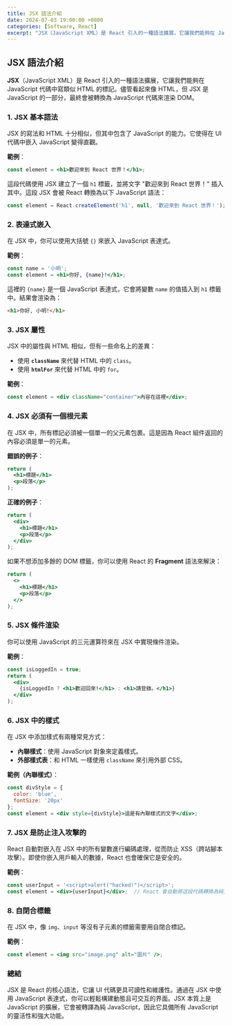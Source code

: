 ```yaml
---
title: JSX 語法介紹
date: 2024-07-03 19:00:00 +0800
categories: [Software, React]
excerpt: "JSX（JavaScript XML）是 React 引入的一種語法擴展，它讓我們能夠在 JavaScript 代碼中寫類似 HTML 的標記"
---
```


## JSX 語法介紹

**JSX**（JavaScript XML）是 React 引入的一種語法擴展，它讓我們能夠在 JavaScript 代碼中寫類似 HTML 的標記。儘管看起來像 HTML，但 JSX 是 JavaScript 的一部分，最終會被轉換為 JavaScript 代碼來渲染 DOM。

### 1. **JSX 基本語法**
JSX 的寫法和 HTML 十分相似，但其中包含了 JavaScript 的能力。它使得在 UI 代碼中嵌入 JavaScript 變得直觀。

**範例**：
```jsx
const element = <h1>歡迎來到 React 世界！</h1>;
```

這段代碼使用 JSX 建立了一個 `h1` 標籤，並將文字 "歡迎來到 React 世界！" 插入其中。這段 JSX 會被 React 轉換為以下 JavaScript 語法：

```javascript
const element = React.createElement('h1', null, '歡迎來到 React 世界！');
```

### 2. **表達式嵌入**
在 JSX 中，你可以使用大括號 `{}` 來嵌入 JavaScript 表達式。

**範例**：
```jsx
const name = '小明';
const element = <h1>你好, {name}!</h1>;
```

這裡的 `{name}` 是一個 JavaScript 表達式，它會將變數 `name` 的值插入到 `h1` 標籤中。結果會渲染為：

```html
<h1>你好, 小明!</h1>
```

### 3. **JSX 屬性**
JSX 中的屬性與 HTML 相似，但有一些命名上的差異：

- 使用 **`className`** 來代替 HTML 中的 `class`。
- 使用 **`htmlFor`** 來代替 HTML 中的 `for`。

**範例**：
```jsx
const element = <div className="container">內容在這裡</div>;
```

### 4. **JSX 必須有一個根元素**
在 JSX 中，所有標記必須被一個單一的父元素包裹。這是因為 React 組件返回的內容必須是單一的元素。

**錯誤的例子**：
```jsx
return (
  <h1>標題</h1>
  <p>段落</p>
);
```

**正確的例子**：
```jsx
return (
  <div>
    <h1>標題</h1>
    <p>段落</p>
  </div>
);
```

如果不想添加多餘的 DOM 標籤，你可以使用 React 的 **Fragment** 語法來解決：

```jsx
return (
  <>
    <h1>標題</h1>
    <p>段落</p>
  </>
);
```

### 5. **JSX 條件渲染**
你可以使用 JavaScript 的三元運算符來在 JSX 中實現條件渲染。

**範例**：
```jsx
const isLoggedIn = true;
return (
  <div>
    {isLoggedIn ? <h1>歡迎回來!</h1> : <h1>請登錄。</h1>}
  </div>
);
```

### 6. **JSX 中的樣式**
在 JSX 中添加樣式有兩種常見方式：
- **內聯樣式**：使用 JavaScript 對象來定義樣式。
- **外部樣式表**：和 HTML 一樣使用 `className` 來引用外部 CSS。

**範例（內聯樣式）**：
```jsx
const divStyle = {
  color: 'blue',
  fontSize: '20px'
};
const element = <div style={divStyle}>這是有內聯樣式的文字</div>;
```

### 7. **JSX 是防止注入攻擊的**
React 自動對嵌入在 JSX 中的所有變數進行編碼處理，從而防止 XSS（跨站腳本攻擊）。即使你嵌入用戶輸入的數據，React 也會確保它是安全的。

**範例**：
```jsx
const userInput = '<script>alert("hacked!")</script>';
const element = <div>{userInput}</div>;  // React 會自動將這段代碼轉換為純文本
```

### 8. **自閉合標籤**
在 JSX 中，像 `img`、`input` 等沒有子元素的標籤需要用自閉合標記。

**範例**：
```jsx
const element = <img src="image.png" alt="圖片" />;
```

### 總結
JSX 是 React 的核心語法，它讓 UI 代碼更具可讀性和維護性。通過在 JSX 中使用 JavaScript 表達式，你可以輕鬆構建動態且可交互的界面。JSX 本質上是 JavaScript 的擴展，它會被轉譯為純 JavaScript，因此它具備所有 JavaScript 的靈活性和強大功能。
